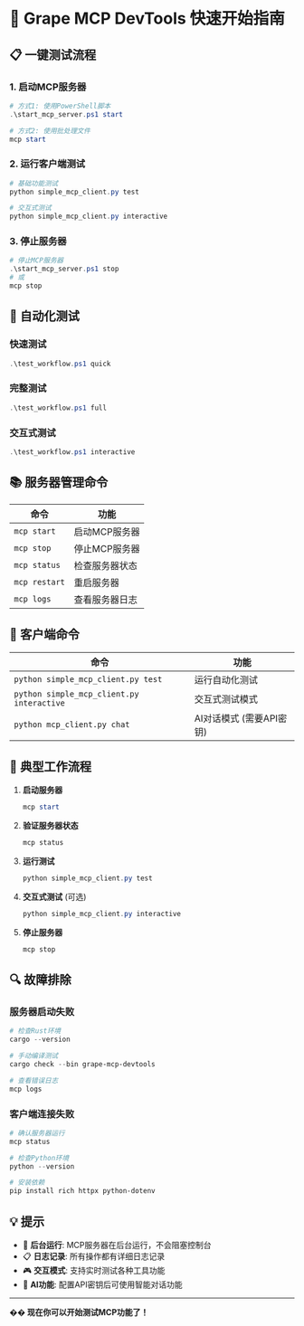 # 🚀 Grape MCP DevTools 快速开始指南

## 📋 一键测试流程

### 1. 启动MCP服务器
```powershell
# 方式1: 使用PowerShell脚本
.\start_mcp_server.ps1 start

# 方式2: 使用批处理文件
mcp start
```

### 2. 运行客户端测试
```powershell
# 基础功能测试
python simple_mcp_client.py test

# 交互式测试
python simple_mcp_client.py interactive
```

### 3. 停止服务器
```powershell
# 停止MCP服务器
.\start_mcp_server.ps1 stop
# 或
mcp stop
```

## 🧪 自动化测试

### 快速测试
```powershell
.\test_workflow.ps1 quick
```

### 完整测试
```powershell
.\test_workflow.ps1 full
```

### 交互式测试
```powershell
.\test_workflow.ps1 interactive
```

## 📚 服务器管理命令

| 命令 | 功能 |
|------|------|
| `mcp start` | 启动MCP服务器 |
| `mcp stop` | 停止MCP服务器 |
| `mcp status` | 检查服务器状态 |
| `mcp restart` | 重启服务器 |
| `mcp logs` | 查看服务器日志 |

## 🔧 客户端命令

| 命令 | 功能 |
|------|------|
| `python simple_mcp_client.py test` | 运行自动化测试 |
| `python simple_mcp_client.py interactive` | 交互式测试模式 |
| `python mcp_client.py chat` | AI对话模式 (需要API密钥) |

## 🎯 典型工作流程

1. **启动服务器**
   ```powershell
   mcp start
   ```

2. **验证服务器状态**
   ```powershell
   mcp status
   ```

3. **运行测试**
   ```powershell
   python simple_mcp_client.py test
   ```

4. **交互式测试** (可选)
   ```powershell
   python simple_mcp_client.py interactive
   ```

5. **停止服务器**
   ```powershell
   mcp stop
   ```

## 🔍 故障排除

### 服务器启动失败
```powershell
# 检查Rust环境
cargo --version

# 手动编译测试
cargo check --bin grape-mcp-devtools

# 查看错误日志
mcp logs
```

### 客户端连接失败
```powershell
# 确认服务器运行
mcp status

# 检查Python环境
python --version

# 安装依赖
pip install rich httpx python-dotenv
```

## 💡 提示

- 🔄 **后台运行**: MCP服务器在后台运行，不会阻塞控制台
- 📋 **日志记录**: 所有操作都有详细日志记录
- 🎮 **交互模式**: 支持实时测试各种工具功能
- 🤖 **AI功能**: 配置API密钥后可使用智能对话功能

---

**�� 现在你可以开始测试MCP功能了！** 